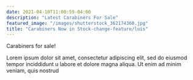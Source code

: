 ```yaml
---
date: 2021-04-10T11:00:59-04:00
description: "Latest Carabiners For Sale"
featured_image: "/images/shutterstock_362174360.jpg"
title: "Carabiners Now in Stock-change-feature/luis"
---
```


Carabiners for sale!

Lorem ipsum dolor sit amet, consectetur adipiscing elit, sed do eiusmod tempor
inciddidunt u labore et dolore magna aliqua. Ut enim ad minim veniam, quis nostrud